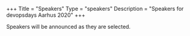 +++
Title = "Speakers"
Type = "speakers"
Description = "Speakers for devopsdays Aarhus 2020"
+++

Speakers will be announced as they are selected.
